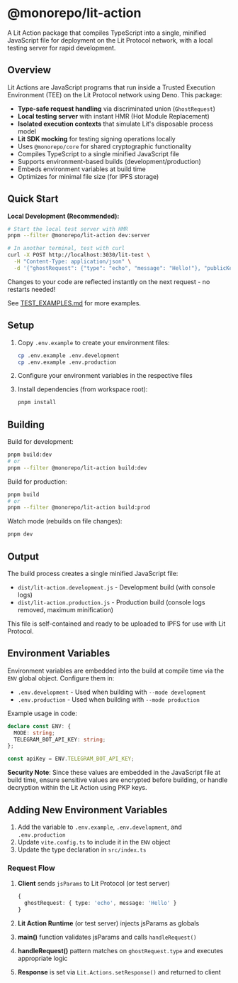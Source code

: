 # @monorepo/lit-action

A Lit Action package that compiles TypeScript into a single, minified JavaScript file for deployment on the Lit Protocol network, with a local testing server for rapid development.

## Overview

Lit Actions are JavaScript programs that run inside a Trusted Execution Environment (TEE) on the Lit Protocol network using Deno. This package:

- **Type-safe request handling** via discriminated union (`GhostRequest`)
- **Local testing server** with instant HMR (Hot Module Replacement)
- **Isolated execution contexts** that simulate Lit's disposable process model
- **Lit SDK mocking** for testing signing operations locally
- Uses `@monorepo/core` for shared cryptographic functionality
- Compiles TypeScript to a single minified JavaScript file
- Supports environment-based builds (development/production)
- Embeds environment variables at build time
- Optimizes for minimal file size (for IPFS storage)

## Quick Start

**Local Development (Recommended):**
```bash
# Start the local test server with HMR
pnpm --filter @monorepo/lit-action dev:server

# In another terminal, test with curl
curl -X POST http://localhost:3030/lit-test \
  -H "Content-Type: application/json" \
  -d '{"ghostRequest": {"type": "echo", "message": "Hello!"}, "publicKey": "0x1234"}'
```

Changes to your code are reflected instantly on the next request - no restarts needed!

See [TEST_EXAMPLES.md](./TEST_EXAMPLES.md) for more examples.

## Setup

1. Copy `.env.example` to create your environment files:
   ```bash
   cp .env.example .env.development
   cp .env.example .env.production
   ```

2. Configure your environment variables in the respective files

3. Install dependencies (from workspace root):
   ```bash
   pnpm install
   ```

## Building

Build for development:
```bash
pnpm build:dev
# or
pnpm --filter @monorepo/lit-action build:dev
```

Build for production:
```bash
pnpm build
# or
pnpm --filter @monorepo/lit-action build:prod
```

Watch mode (rebuilds on file changes):
```bash
pnpm dev
```

## Output

The build process creates a single minified JavaScript file:
- `dist/lit-action.development.js` - Development build (with console logs)
- `dist/lit-action.production.js` - Production build (console logs removed, maximum minification)

This file is self-contained and ready to be uploaded to IPFS for use with Lit Protocol.

## Environment Variables

Environment variables are embedded into the build at compile time via the `ENV` global object. Configure them in:

- `.env.development` - Used when building with `--mode development`
- `.env.production` - Used when building with `--mode production`

Example usage in code:
```typescript
declare const ENV: {
  MODE: string;
  TELEGRAM_BOT_API_KEY: string;
};

const apiKey = ENV.TELEGRAM_BOT_API_KEY;
```

**Security Note**: Since these values are embedded in the JavaScript file at build time, ensure sensitive values are encrypted before building, or handle decryption within the Lit Action using PKP keys.

## Adding New Environment Variables

1. Add the variable to `.env.example`, `.env.development`, and `.env.production`
2. Update `vite.config.ts` to include it in the `ENV` object
3. Update the type declaration in `src/index.ts`

### Request Flow

1. **Client** sends `jsParams` to Lit Protocol (or test server)
   ```typescript
   {
     ghostRequest: { type: 'echo', message: 'Hello' }
   }
   ```

2. **Lit Action Runtime** (or test server) injects jsParams as globals

3. **main()** function validates jsParams and calls `handleRequest()`

4. **handleRequest()** pattern matches on `ghostRequest.type` and executes appropriate logic

5. **Response** is set via `Lit.Actions.setResponse()` and returned to client
